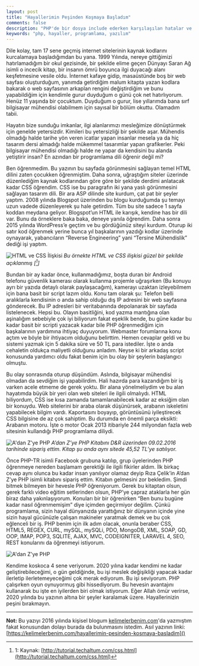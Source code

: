 ```yaml
---
layout: post
title: "Hayallerimin Peşinden Koşmaya Başladım"
comments: false
description: "PHP'de bir dosya include ederken karşılaşılan hatalar ve çözümleri."
keywords: "php, hayaller, programlama, yazılım"
---
```


Dile kolay, tam 17 sene geçmiş internet sitelerinin kaynak kodlarını kurcalamaya başladığımdan bu yana. 1999 Yılında, nereye gittiğimizi hatırlamadığım bir okul gezisinde, bir şekilde elime geçen Dünyayı Saran Ağ isimli o incecik kitap, bir insanın ömrü boyunca ilgi duyacağı alanı keşfetmesine vesile oldu. İnternet kafaye gidip, masaüstünde boş bir web sayfası oluşturduğum, yanımda getirdiğim malum kitapta yazan kodlara bakarak o web sayfasının arkaplan rengini değiştirdiğim ve bunu yapabildiğim için kendimle gurur duyduğum o günü çok net hatırlıyorum. Henüz 11 yaşında bir çocuktum. Duyduğum o gurur, lise yıllarımda bana sırf bilgisayar mühendisi olabilmem için sayısal bir bölüm okuttu. Olamadım tabii. 

Hayatın bize sunduğu imkanlar, ilgi alanlarımızı mesleğimize dönüştürmek için genelde yetersizdir. Kimileri bu yetersizliği bir şekilde aşar. Mühendis olmadığı halde tarihe yön veren icatlar yapan insanlar mesela ya da hiç tasarım dersi almadığı halde mükemmel tasarımlar yapan grafikerler. Peki bilgisayar mühendisi olmadığı halde ne yapar da kendisini bu alanda yetiştirir insan? En azından bir programlama dili öğrenir değil mi?

Ben öğrenmedim. Bu yazının bu sayfada görünmesini sağlayan temel HTML dilini zaten çocukken öğrenmiştim. Daha sonra, uğraştığım siteler üzerinde düzenlediğim kaynak kodlarından göre göre bir şekilde derdimi anlatacak kadar CSS öğrendim. CSS ise bu paragrafın iki yana yaslı görünmesini sağlayan tasarım dili. Bir ara ASP dilinde site kurdum, çat pat bir şeyler yaptım. 2008 yılında Blogspot üzerinden bu blogu kurduğumda şu temayı uzun vadede düzenleyerek şu hale getirdim. Tüm bu site sadece 1 sayfa koddan meydana geliyor. Blogspot’un HTML ile karışık, kendine has bir dili var. Bunu da örneklere baka baka, deneye yanıla öğrendim. Daha sonra 2015 yılında WordPress’e geçtim ve bu gördüğünüz siteyi kurdum. Oturup iki satır kod öğrenmek yerine bunca yıl başkalarının yazdığı kodlar üzerinde oynayarak, yabancıların “Reverse Engineering” yani “Tersine Mühendislik” dediği işi yaptım.

![HTML ve CSS İlişkisi](https://kelimelerbenim.com/wp-content/uploads/2016/03/html-css.jpg)
_Bu örnekte HTML ve CSS ilişkisi güzel bir şekilde açıklanmış [[^1]]_

Bundan bir ay kadar önce, kullanmadığımız, boşta duran bir Android telefonu güvenlik kamerası olarak kullanma projemle uğraşırken (Bu konuyu ayrı bir yazıda detaylı olarak paylaşacağım), kamerayı uzaktan izleyebilmem için bana basit bir script lazım oldu. Konu tam olarak şu: Telefon belli aralıklarla kendisinin o anda sahip olduğu dış IP adresini bir web sayfasına gönderecek. Bu IP adresleri bir veritabanında depolanarak bir sayfada listelenecek. Hepsi bu. Olayın basitliğini, kod yazma mantığına olan aşinalığım sebebiyle çok iyi biliyorum fakat eşeklik bende, bu güne kadar bu kadar basit bir scripti yazacak kadar bile PHP öğrenmediğim için başkalarının yardımına ihtiyaç  duyuyorum. Webmaster forumlarına konu açtım ve böyle bir ihtiyacım olduğunu belirttim. Hemen cevaplar geldi ve bu sistemi yazmak için 5 dakika süre ve 50 TL para istediler. İşte o anda cehaletin oldukça maliyetli olduğunu anladım. Neyse ki bir arkadaş script konusunda yardımcı oldu fakat benim için bu olay bir şeylerin başlangıcı olmuştu.

Bu olay sonrasında oturup düşündüm. Aslında, bilgisayar mühendisi olmadan da sevdiğim işi yapabilirdim. Hali hazırda para kazandığım bir iş varken acele etmeme de gerek yoktu. Bir alana yönelmeliydim ve bu alan hayatımda büyük bir yeri olan web siteleri ile ilgili olmalıydı. HTML biliyordum, CSS ise kısa zamanda tamamlanabilecek kadar az eksiğim olan bir konuydu. Web sitelerini bir araba olarak düşünürsek, arabanın iskeletini yapabilecek bilgim vardı. Kaportasını boyayıp, görüntüsünü iyileştirecek CSS bilgisine de az çok sahiptim. Bu durumda en önemli parça eksikti: Arabanın motoru. İşte o motor Ocak 2013 itibariyle 244 milyondan fazla web sitesinin kullandığı PHP programlama diliydi.

![A'dan Z'ye PHP](https://kelimelerbenim.com/wp-content/uploads/2016/03/adan_zye_php.jpg)
_A’dan Z’ye PHP Kitabını D&R üzerinden 09.02.2016 tarihinde sipariş ettim.
Kitap şu anda aynı sitede 45,52 TL’ye satılıyor._

Önce PHP-TR isimli Facebook grubuna katılıp, grup üyelerinden PHP öğrenmeye nereden başlamam gerektiği ile ilgili fikirler aldım. İlk birkaç cevap aynı olunca bu kadar insan yanılıyor olamaz deyip Rıza Çelik’in A’dan Z’ye PHP isimli kitabını sipariş ettim. Kitabın gelmesini zor bekledim. Şimdi bitmek bilmeyen bir hevesle PHP öğreniyorum. Gerek bu kitaptan olsun, gerek farklı video eğitim setlerinden olsun, PHP’ye çapraz ataklarla her gün biraz daha yakınlaşıyorum. Konuları bir bir öğrenirken “Ben bunu bugüne kadar nasıl öğrenmemişim” diye içimden geçirmiyor değilim. Çünkü programlama, sizin hayal dünyanızda yarattığınız bir dünyanın içinde yine sizin hayal gücünüzle çalışan makineler yaratmak demek ve bu çok eğlenceli bir iş. PHP benim için ilk adım olacak, onunla beraber CSS, HTML5, REGEX, CURL, mySQL, mySQLi, PDO, MongoDB, XML, SOAP, GD, OOP, IMAP, POP3, SQLITE, AJAX, MVC, CODEIGNITER, LARAVEL 4, SEO, REST konularını da öğrenmeyi istiyorum.

![A'dan Z'ye PHP](https://kelimelerbenim.com/wp-content/uploads/2016/03/IMG_3637.jpg)

Kendime koskoca 4 sene veriyorum. 2020 yılına kadar kendimi ne kadar geliştirebileceğimi, o gün geldiğinde, bu işi meslek değişikliği yapacak kadar ilerletip ilerletemeyeceğimi çok merak ediyorum. Bu işi seviyorum. PHP çalışırken oyun oynuyormuş gibi hissediyorum. Bu hevesin avantajını kullanarak bu işte en iyilerden biri olmak istiyorum. Eğer Allah ömür verirse, 2020 yılında bu yazının altına bir şeyler karalamak üzere. Hayallerinizin peşini bırakmayın.

---
**Not:** Bu yazıyı 2016 yılında kişisel blogum [kelimelerbenim.com]()'da yazmıştım fakat konusundan dolayı burada da bulunmasını istedim. Asıl yazının linki: [https://kelimelerbenim.com/hayallerimin-pesinden-kosmaya-basladim]()

[^1]: 1: Kaynak: [http://tutorial.techaltum.com/css.html](http://tutorial.techaltum.com/css.html)